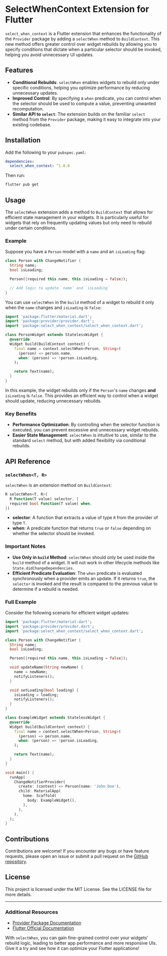 # SelectWhenContext Extension for Flutter

`select_when_context` is a Flutter extension that enhances the functionality of the `Provider` package by adding a `selectWhen` method to `BuildContext`. This new method offers greater control over widget rebuilds by allowing you to specify conditions that dictate when a particular selector should be invoked, helping you avoid unnecessary UI updates.

## Features

- **Conditional Rebuilds**: `selectWhen` enables widgets to rebuild only under specific conditions, helping you optimize performance by reducing unnecessary updates.
- **Improved Control**: By specifying a `when` predicate, you can control when the selector should be used to compute a value, preventing unwanted recomputation.
- **Similar API to `select`**: The extension builds on the familiar `select` method from the `Provider` package, making it easy to integrate into your existing codebase.

## Installation

Add the following to your `pubspec.yaml`:

```yaml
dependencies:
  select_when_context: ^1.0.0
```

Then run:

```sh
flutter pub get
```

## Usage

The `selectWhen` extension adds a method to `BuildContext` that allows for efficient state management in your widgets. It is particularly useful for widgets that rely on frequently updating values but only need to rebuild under certain conditions.

### Example

Suppose you have a `Person` model with a `name` and an `isLoading` flag:

```dart
class Person with ChangeNotifier {
  String name;
  bool isLoading;

  Person({required this.name, this.isLoading = false});

  // Add logic to update `name` and `isLoading`
}
```

You can use `selectWhen` in the `build` method of a widget to rebuild it only when the `name` changes and `isLoading` is `false`:

```dart
import 'package:flutter/material.dart';
import 'package:provider/provider.dart';
import 'package:select_when_context/select_when_context.dart';

class PersonWidget extends StatelessWidget {
  @override
  Widget build(BuildContext context) {
    final name = context.selectWhen<Person, String>(
      (person) => person.name,
      when: (person) => !person.isLoading,
    );

    return Text(name);
  }
}
```

In this example, the widget rebuilds only if the `Person`'s `name` changes **and** `isLoading` is `false`. This provides an efficient way to control when a widget should update, reducing unnecessary rebuilds.

### Key Benefits

- **Performance Optimization**: By controlling when the selector function is executed, you can prevent excessive and unnecessary widget rebuilds.
- **Easier State Management**: `selectWhen` is intuitive to use, similar to the standard `select` method, but with added flexibility via conditional rebuilds.

## API Reference

### `selectWhen<T, R>`

`selectWhen` is an extension method on `BuildContext`:

```dart
R selectWhen<T, R>(
  R Function(T value) selector, {
  required bool Function(T value) when,
})
```

- **selector**: A function that extracts a value of type `R` from the provider of type `T`.
- **when**: A predicate function that returns `true` or `false` depending on whether the selector should be invoked.

### Important Notes

- **Use Only in `build` Method**: `selectWhen` should only be used inside the `build` method of a widget. It will not work in other lifecycle methods like `State.didChangeDependencies`.
- **Efficient Predicate Evaluation**: The `when` predicate is evaluated synchronously when a provider emits an update. If it returns `true`, the `selector` is invoked and the result is compared to the previous value to determine if a rebuild is needed.

### Full Example

Consider the following scenario for efficient widget updates:

```dart
import 'package:flutter/material.dart';
import 'package:provider/provider.dart';
import 'package:select_when_context/select_when_context.dart';

class Person with ChangeNotifier {
  String name;
  bool isLoading;

  Person({required this.name, this.isLoading = false});

  void updateName(String newName) {
    name = newName;
    notifyListeners();
  }

  void setLoading(bool loading) {
    isLoading = loading;
    notifyListeners();
  }
}

class ExampleWidget extends StatelessWidget {
  @override
  Widget build(BuildContext context) {
    final name = context.selectWhen<Person, String>(
      (person) => person.name,
      when: (person) => !person.isLoading,
    );

    return Text(name);
  }
}

void main() {
  runApp(
    ChangeNotifierProvider(
      create: (context) => Person(name: 'John Doe'),
      child: MaterialApp(
        home: Scaffold(
          body: ExampleWidget(),
        ),
      ),
    ),
  );
}
```

## Contributions

Contributions are welcome! If you encounter any bugs or have feature requests, please open an issue or submit a pull request on the [GitHub repository](https://github.com/mrgnhnt96/select_when).

## License

This project is licensed under the MIT License. See the LICENSE file for more details.

---

### Additional Resources

- [Provider Package Documentation](https://pub.dev/packages/provider)
- [Flutter Official Documentation](https://flutter.dev/docs)

With `selectWhen`, you can gain fine-grained control over your widgets' rebuild logic, leading to better app performance and more responsive UIs. Give it a try and see how it can optimize your Flutter applications!
